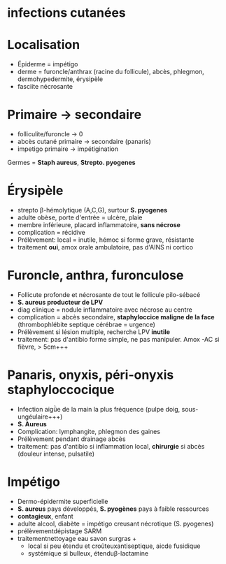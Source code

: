 # infections cutanées




# Localisation


- Épiderme = impétigo 
- derme = furoncle/anthrax (racine du follicule), abcès, phlegmon, dermohypedermite, érysipèle 
- fasciite nécrosante 


# Primaire -> secondaire


- folliculite/furoncle -> 0 
- abcès cutané primaire -> secondaire (panaris) 
- impetigo primaire -> impétigination 

Germes = **Staph aureus**, **Strepto. pyogenes** 


# Érysipèle


- strepto β-hémolytique (A,C,G), surtour **S. pyogenes** 
- adulte obèse, porte d'entrée = ulcère, plaie 
- membre inférieure, placard inflammatoire, **sans nécrose** 
- complication = récidive 
- Prélèvement: local = inutile, hémoc si forme grave, résistante 
- traitement **oui**, amox orale ambulatoire, pas d'AINS ni cortico 


# Furoncle, anthra, furonculose


- Follicute profonde et nécrosante de tout le follicule pilo-sébacé 
- **S. aureus producteur de LPV** 
- diag clinique = nodule inflammatoire avec nécrose au centre 
- complication = abcès secondaire, **staphyloccice maligne de la face** (thrombophlébite septique cérébrae = urgence) 
- Prélèvement si lésion multiple, recherche LPV **inutile** 
- traitement: pas d'antibio forme simple, ne pas manipuler. Amox -AC si fièvre, > 5cm+++ 


# Panaris, onyxis, péri-onyxis staphyloccocique


- Infection aigǜe de la main la plus fréquence (pulpe doig, sous-ungéulaire+++) 
- **S. Aureus** 
- Complication: lymphangite, phlegmon des gaines 
- Prélèvement pendant drainage abcès 
- traitement: pas d'antibio si inflammation local, **chirurgie** si abcès (douleur intense, pulsatile) 


# Impétigo


- Dermo-épidermite superficielle 
- **S. aureus** pays développés, **S. pyogènes** pays à faible ressources 
- **contagieux**, enfant 
- adulte alcool, diabète = impétigo creusant nécrotique (S. pyogenes) 
- prélèvementdépistage SARM 
- traitementnettoyage eau savon surgras + 
    - local si peu étendu et croûteuxantiseptique, aicde fusidique 
    - systémique si bulleux, étenduβ-lactamine 

